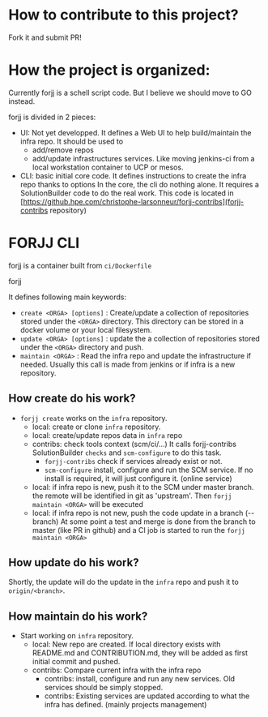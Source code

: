 # How to contribute to this project?

Fork it and submit PR!

# How the project is organized:

Currently forjj is a schell script code. But I believe we should move to GO instead.

forjj is divided in 2 pieces:

- UI: Not yet developped. It defines a Web UI to help build/maintain the infra repo.
  It should be used to 
  - add/remove repos
  - add/update infrastructures services. Like moving jenkins-ci from a local workstation container to UCP or mesos.
- CLI: basic initial core code. It defines instructions to create the infra repo thanks to options
  In the core, the cli do nothing alone. It requires a SolutionBuilder code to do the real work.
  This code is located in [https://github.hpe.com/christophe-larsonneur/forjj-contribs](forjj-contribs repository)

# FORJJ CLI

forjj is a container built from `ci/Dockerfile`

forjj 

It defines following main keywords:

- `create <ORGA> [options]` : Create/update a collection of repositories stored under the `<ORGA>` directory. This directory can be stored in a docker volume or your local filesystem.
- `update <ORGA> [options]` : update the a collection of repositories stored under the `<ORGA>` directory and push.
- `maintain <ORGA>`         : Read the infra repo and update the infrastructure if needed. Usually this call is made from jenkins or if infra is a new repository.


## How create do his work?

* `forjj create` works on the `infra` repository.
  * local: create or clone `infra` repository.
  * local: create/update repos data in `infra` repo
  * contribs: check tools context (scm/ci/...) It calls forjj-contribs SolutionBuilder `checks` and `scm-configure` to do this task.
    * `forjj-contribs` check if services already exist or not.
    * `scm-configure` install, configure and run the SCM service. If no install is required, it will just configure it. (online service)
  * local: if infra repo is new, push it to the SCM under master branch. the remote will be identified in git as 'upstream'. Then `forjj maintain <ORGA>`
    will be executed
  * local: if infra repo is not new, push the code update in a branch (--branch)
    At some point a test and merge is done from the branch to master (like PR in github) and a CI job is started to run the `forjj maintain <ORGA>`

## How update do his work?

Shortly, the update will do the update in the `infra` repo and push it to `origin/<branch>`.

## How maintain do his work?
* Start working on `infra` repository.
  * local: New repo are created. If local directory exists with README.md and CONTRIBUTION.md, they will be added as first initial commit and pushed.
  * contribs: Compare current infra with the infra repo
    * contribs: install, configure and run any new services. Old services should be simply stopped.
    * contribs: Existing services are updated according to what the infra has defined. (mainly projects management)


